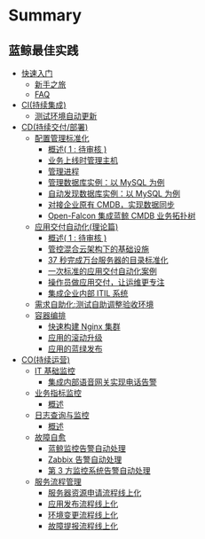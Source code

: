 # Summary
## 蓝鲸最佳实践

* [快速入门]()
   * [新手之旅](Getting_started/Getting_started.md)
   * [FAQ](Getting_started/FAQ.md)
* [CI(持续集成)]()
   * [测试环境自动更新](CI/Pipeline_git_commit_to_stag.md)
* [CD(持续交付/部署)]()
   * [配置管理标准化]()
      * [概述( 1 : 待审核 )](CD/CMDB/Configuration_management_standardization.md)
      * [业务上线时管理主机](CD/CMDB/CMDB_management_hosts.md)
      * [管理进程](CD/CMDB/CMDB_management_process.md)
      * [管理数据库实例：以 MySQL 为例](CD/CMDB/CMDB_management_database_middleware.md)
      * [自动发现数据库实例：以 MySQL 为例](CD/CMDB/CMDB_CI_auto_discovery_MySQL.md)
      * [对接企业原有 CMDB，实现数据同步](CD/CMDB/CMDB_integration.md)
      * [Open-Falcon 集成蓝鲸 CMDB 业务拓扑树](CD/CMDB/Openfalcon_cmdb_topo_tree.md)
   * [应用交付自动化(理论篇)]()
      * [概述( 1 : 待审核 )](CD/Automation/Application_delivery_deployment_automation.md)
      * [管控混合云架构下的基础设施](CD/Automation/Hybrid_cloud_management.md)
      * [37 秒完成万台服务器的目录标准化](CD/Automation/Massive_host_control.md)
      * [一次标准的应用交付自动化案例](CD/Automation/application_deployment.md)
      * [操作员做应用交付，让运维更专注](CD/Automation/ops_half_automation.md)
      * [集成企业内部 ITIL 系统](CD/Automation/intergration_itil.md)
   * [需求自助化:测试自助调整验收环境](CD/Demand_self_service.md)
   * [容器编排]()
      * [快速构建 Nginx 集群](CD/BCS/Bcs_deploy_nginx_cluster.md)
      * [应用的滚动升级](CD/BCS/Bcs_app_Rolling_Update_Deployment.md)
      * [应用的蓝绿发布](CD/BCS/Bcs_blue_green_deployment.md)
* [CO(持续运营)]()
   * [IT 基础监控]()
      * [集成内部语音网关实现电话告警](CO/Monitor_Base/Send_voice_msg.md)
   * [业务指标监控]()
      * [概述](CO/Monitor_KPI/README.md)
   * [日志查询与监控]()
      * [概述](CO/Monitor_LogSearch/README.md)
   * [故障自愈](CO/FTA/Alarm_processing_automation.md)
      * [蓝鲸监控告警自动处理](CO/FTA/Bkmonitor_Alarm_processing_automation.md)
      * [Zabbix 告警自动处理](CO/FTA/Zabbix_Alarm_processing_automation.md)
      * [第 3 方监控系统告警自动处理](CO/FTA/REST_API_PUSH_Alarm_processing_automation.md)
   * [服务流程管理]()
      * [服务器资源申请流程线上化](CO/ITSM/Service_Request.md)
      * [应用发布流程线上化](CO/ITSM/Release_Management.md)
      * [环境变更流程线上化](CO/ITSM/Change_Management.md)
      * [故障提报流程线上化](CO/ITSM/Incident_Management.md)

